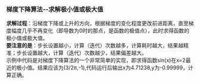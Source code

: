 ### 梯度下降算法--求解极小值或极大值
__求解过程__：沿梯度下降或上升的方向，根据梯度的变化程度更改前进距离，直至梯度幅度几乎不再变化（即导数为0时的那点，是函数的极值点），此时求得函数的极小值或极大值。<br/>
__要注意的是__：步长设置越小，计算（迭代）次数越多，计算耗时越大，结果越精准；步长设置越大，计算（迭代）次数越少，结果偏差越大。<br/>
示例中代码是对梯度下降算法的一个非常简单的实现，即求得函数sin(x)在x=2最近的极小值。结果应该为(3/2π,-1),代码运行后输出x为4.71238,y为-0.99999，计算正确。<br/>

           
